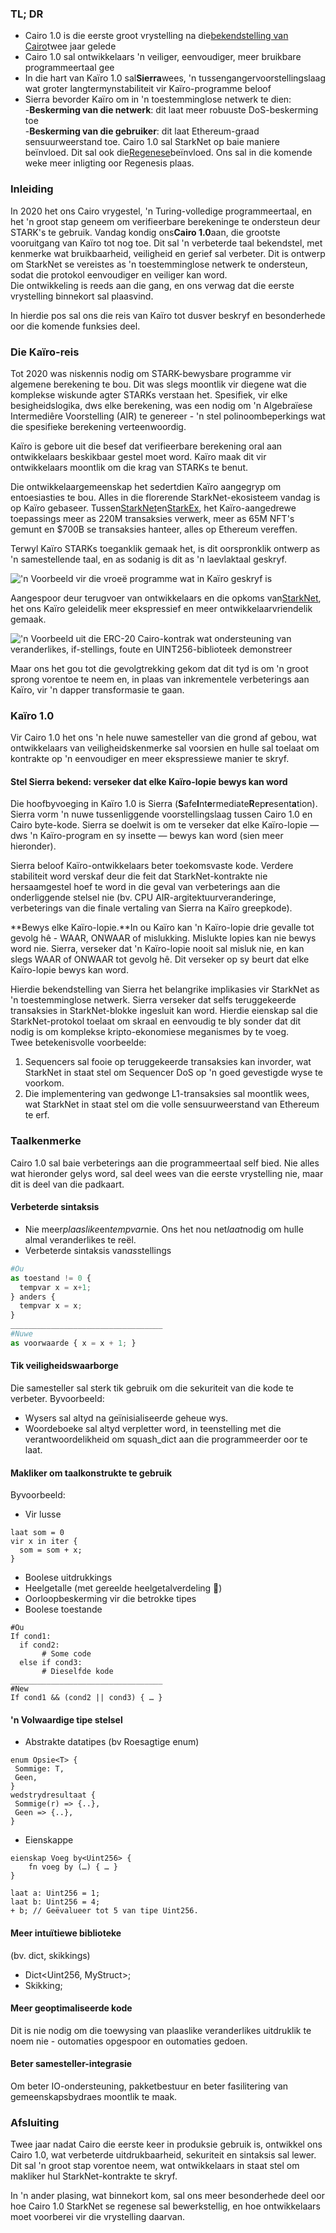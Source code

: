 ### TL; DR

* Cairo 1.0 is die eerste groot vrystelling na die[bekendstelling van Cairo](https://medium.com/starkware/hello-cairo-3cb43b13b209)twee jaar gelede
* Cairo 1.0 sal ontwikkelaars 'n veiliger, eenvoudiger, meer bruikbare programmeertaal gee
* In die hart van Kaïro 1.0 sal**Sierra**wees, 'n tussengangervoorstellingslaag wat groter langtermynstabiliteit vir Kaïro-programme beloof
* Sierra bevorder Kaïro om in 'n toestemminglose netwerk te dien:\
  -**Beskerming van die netwerk**: dit laat meer robuuste DoS-beskerming toe\
  -**Beskerming van die gebruiker**: dit laat Ethereum-graad sensuurweerstand toe. Cairo 1.0 sal StarkNet op baie maniere beïnvloed. Dit sal ook die[Regenese](https://medium.com/starkware/regenesis-starknets-no-sweat-state-reset-e296b12b80ae)beïnvloed. Ons sal in die komende weke meer inligting oor Regenesis plaas.

### Inleiding

In 2020 het ons Cairo vrygestel, 'n Turing-volledige programmeertaal, en het 'n groot stap geneem om verifieerbare berekeninge te ondersteun deur STARK's te gebruik. Vandag kondig ons**Cairo 1.0**aan, die grootste vooruitgang van Kaïro tot nog toe. Dit sal 'n verbeterde taal bekendstel, met kenmerke wat bruikbaarheid, veiligheid en gerief sal verbeter. Dit is ontwerp om StarkNet se vereistes as 'n toestemminglose netwerk te ondersteun, sodat die protokol eenvoudiger en veiliger kan word.\
Die ontwikkeling is reeds aan die gang, en ons verwag dat die eerste vrystelling binnekort sal plaasvind.

In hierdie pos sal ons die reis van Kaïro tot dusver beskryf en besonderhede oor die komende funksies deel.

### Die Kaïro-reis

Tot 2020 was niskennis nodig om STARK-bewysbare programme vir algemene berekening te bou. Dit was slegs moontlik vir diegene wat die komplekse wiskunde agter STARKs verstaan het. Spesifiek, vir elke besigheidslogika, dws elke berekening, was een nodig om 'n Algebraïese Intermediêre Voorstelling (AIR) te genereer - 'n stel polinoombeperkings wat die spesifieke berekening verteenwoordig.

Kaïro is gebore uit die besef dat verifieerbare berekening oral aan ontwikkelaars beskikbaar gestel moet word. Kaïro maak dit vir ontwikkelaars moontlik om die krag van STARKs te benut.

Die ontwikkelaargemeenskap het sedertdien Kaïro aangegryp om entoesiasties te bou. Alles in die florerende StarkNet-ekosisteem vandag is op Kaïro gebaseer. Tussen[StarkNet](https://starkware.co/starknet/)en[StarkEx](https://starkware.co/starkex/), het Kaïro-aangedrewe toepassings meer as 220M transaksies verwerk, meer as 65M NFT's gemunt en $700B se transaksies hanteer, alles op Ethereum vereffen.

Terwyl Kaïro STARKs toeganklik gemaak het, is dit oorspronklik ontwerp as 'n samestellende taal, en as sodanig is dit as 'n laevlaktaal geskryf.

!['n Voorbeeld vir die vroeë programme wat in Kaïro geskryf is](/assets/cairocode_01.png "'n Voorbeeld vir die vroeë programme wat in Kaïro geskryf is")

Aangespoor deur terugvoer van ontwikkelaars en die opkoms van[StarkNet](https://starkware.co/starknet/), het ons Kaïro geleidelik meer ekspressief en meer ontwikkelaarvriendelik gemaak.

!['n Voorbeeld uit die ERC-20 Cairo-kontrak wat ondersteuning van veranderlikes, if-stellings, foute en UINT256-biblioteek demonstreer](/assets/cairocode_02.png "'n Voorbeeld uit die ERC-20 Cairo-kontrak wat ondersteuning van veranderlikes, if-stellings, foute en UINT256-biblioteek demonstreer")

Maar ons het gou tot die gevolgtrekking gekom dat dit tyd is om 'n groot sprong vorentoe te neem en, in plaas van inkrementele verbeterings aan Kaïro, vir 'n dapper transformasie te gaan.

### Kaïro 1.0

Vir Cairo 1.0 het ons 'n hele nuwe samesteller van die grond af gebou, wat ontwikkelaars van veiligheidskenmerke sal voorsien en hulle sal toelaat om kontrakte op 'n eenvoudiger en meer ekspressiewe manier te skryf.

#### Stel Sierra bekend: verseker dat elke Kaïro-lopie bewys kan word

Die hoofbyvoeging in Kaïro 1.0 is Sierra (**S**afe**I**nt**e**rmediate**R**ep**r**esent**a**tion). Sierra vorm 'n nuwe tussenliggende voorstellingslaag tussen Cairo 1.0 en Cairo byte-kode. Sierra se doelwit is om te verseker dat elke Kaïro-lopie — dws 'n Kaïro-program en sy insette — bewys kan word (sien meer hieronder).

Sierra beloof Kaïro-ontwikkelaars beter toekomsvaste kode. Verdere stabiliteit word verskaf deur die feit dat StarkNet-kontrakte nie hersaamgestel hoef te word in die geval van verbeterings aan die onderliggende stelsel nie (bv. CPU AIR-argitektuurveranderinge, verbeterings van die finale vertaling van Sierra na Kaïro greepkode).

**Bewys elke Kaïro-lopie.**In ou Kaïro kan 'n Kaïro-lopie drie gevalle tot gevolg hê - WAAR, ONWAAR of mislukking. Mislukte lopies kan nie bewys word nie. Sierra, verseker dat 'n Kaïro-lopie nooit sal misluk nie, en kan slegs WAAR of ONWAAR tot gevolg hê. Dit verseker op sy beurt dat elke Kaïro-lopie bewys kan word.

Hierdie bekendstelling van Sierra het belangrike implikasies vir StarkNet as 'n toestemminglose netwerk. Sierra verseker dat selfs teruggekeerde transaksies in StarkNet-blokke ingesluit kan word. Hierdie eienskap sal die StarkNet-protokol toelaat om skraal en eenvoudig te bly sonder dat dit nodig is om komplekse kripto-ekonomiese meganismes by te voeg.\
Twee betekenisvolle voorbeelde:

1. Sequencers sal fooie op teruggekeerde transaksies kan invorder, wat StarkNet in staat stel om Sequencer DoS op 'n goed gevestigde wyse te voorkom.
2. Die implementering van gedwonge L1-transaksies sal moontlik wees, wat StarkNet in staat stel om die volle sensuurweerstand van Ethereum te erf.

### **Taalkenmerke**

Cairo 1.0 sal baie verbeterings aan die programmeertaal self bied. Nie alles wat hieronder gelys word, sal deel wees van die eerste vrystelling nie, maar dit is deel van die padkaart.

#### **Verbeterde sintaksis**

* Nie meer*plaaslike*en*tempvar*nie. Ons het nou net*laat*nodig om hulle almal veranderlikes te reël.
* Verbeterde sintaksis van*as*stellings

```python
#Ou
as toestand != 0 {
  tempvar x = x+1;
} anders {
  tempvar x = x;
}
__________________________________
#Nuwe
as voorwaarde { x = x + 1; }
```

#### **Tik veiligheidswaarborge**

Die samesteller sal sterk tik gebruik om die sekuriteit van die kode te verbeter. Byvoorbeeld:

* Wysers sal altyd na geïnisialiseerde geheue wys.
* Woordeboeke sal altyd verpletter word, in teenstelling met die verantwoordelikheid om squash_dict aan die programmeerder oor te laat.

#### **Makliker om taalkonstrukte te gebruik**

Byvoorbeeld:

* Vir lusse

```
laat som = 0
vir x in iter {
  som = som + x;
}
```

* Boolese uitdrukkings
* Heelgetalle (met gereelde heelgetalverdeling 👯)
* Oorloopbeskerming vir die betrokke tipes
* Boolese toestande

```
#Ou
If cond1:
  if cond2:
       # Some code
  else if cond3:
       # Dieselfde kode
__________________________________
#New
If cond1 && (cond2 || cond3) { … }
```

#### **'n Volwaardige tipe stelsel**

* Abstrakte datatipes (bv Roesagtige enum)

```
enum Opsie<T> {
 Sommige: T,
 Geen,
}
wedstrydresultaat {
 Sommige(r) => {..},
 Geen => {..},
}
```

* Eienskappe

```
eienskap Voeg by<Uint256> {
    fn voeg by (…) { … }
}

laat a: Uint256 = 1;
laat b: Uint256 = 4;
+ b; // Geëvalueer tot 5 van tipe Uint256.
```

#### **Meer intuïtiewe biblioteke**

(bv. dict, skikkings)

* Dict<Uint256, MyStruct>;
* Skikking<MyOtherStruct>;

#### **Meer geoptimaliseerde kode**

Dit is nie nodig om die toewysing van plaaslike veranderlikes uitdruklik te noem nie - outomaties opgespoor en outomaties gedoen.

#### **Beter samesteller-integrasie**

Om beter IO-ondersteuning, pakketbestuur en beter fasilitering van gemeenskapsbydraes moontlik te maak.

### **Afsluiting**

Twee jaar nadat Cairo die eerste keer in produksie gebruik is, ontwikkel ons Cairo 1.0, wat verbeterde uitdrukbaarheid, sekuriteit en sintaksis sal lewer. Dit sal 'n groot stap vorentoe neem, wat ontwikkelaars in staat stel om makliker hul StarkNet-kontrakte te skryf.

In 'n ander plasing, wat binnekort kom, sal ons meer besonderhede deel oor hoe Cairo 1.0 StarkNet se regenese sal bewerkstellig, en hoe ontwikkelaars moet voorberei vir die vrystelling daarvan.